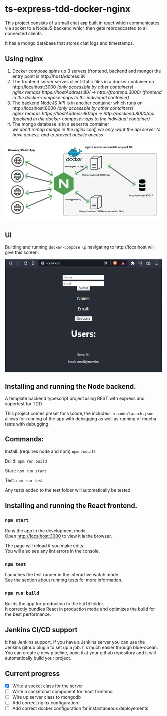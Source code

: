# ts-express-tdd-docker-nginx

This project consists of a small chat app built in react which communicates via socket to a NodeJS backend which then gets rebroadcasted to all connected clients. 


It has a mongo database that stores chat logs and timestamps. 


## Using nginx
1. Docker compose spins up 3 servers (frontend, backend and mongo) the entry point is http://hostAddress:80
2. The frontend server serves client static files in a docker container on http://localhost:3000 _(only accessible by other containers)_ <br>
 _nginx remaps https://hostAddress:80/ -> http://frontend:3000/   (frontend in the docker-compose maps to the individual container)_
3. The backend NodeJS API is in another container which runs on http://localhost:8000 _(only accessible by other containers)_ <br> 
 _nginx remaps https://hostAddress:80/api -> http://backend:8000/api (backend in the docker-compose maps to the individual container)_
4. The mongo database is in a seperate container <br>
_we don't remap mongo in the nginx conf, we only want the api server to have access, and to prevent outside access_
<img src="ts-react-nginx-example.png" style="width: 800px" />

<br/>

## UI

Building and running ```docker-compose up``` navigating to http://localhost will give this screen: 

<img src="app.PNG" style="width: 600px" />

## Installing and running the Node backend.

A template backend typescript project using REST with express and supertest for TDD

This project comes preset for vscode, the included ```.vscode/launch.json``` allows for running of the app with debugging as well as running of mocha tests with debugging. 

## Commands:

Install: (requires node and npm)
``` npm install ```

Build: 
``` npm run build ```

Start:
``` npm run start ```

Test:
``` npm run test ```

Any tests added to the test folder will automatically be tested. 

## Installing and running the React frontend.

### `npm start`

Runs the app in the development mode.\
Open [http://localhost:3000](http://localhost:3000) to view it in the browser.

The page will reload if you make edits.\
You will also see any lint errors in the console.

### `npm test`

Launches the test runner in the interactive watch mode.\
See the section about [running tests](https://facebook.github.io/create-react-app/docs/running-tests) for more information.

### `npm run build`

Builds the app for production to the `build` folder.\
It correctly bundles React in production mode and optimizes the build for the best performance.


## Jenkins CI/CD support
It has Jenkins support, If you have a Jenkins server you can use the Jenkins github plugin to set up a job. It's much easier through blue-ocean. You can create a new pipeline, point it at your github repository and it will automatically build your project.


## Current progress

- [x] Write a socket class for the server 
- [ ] Write a socketchat component for react frontend
- [ ] Wire up server class to mongodb 
- [ ] Add correct nginx configuration
- [ ] Add correct docker configuration for instantaneous deployements
